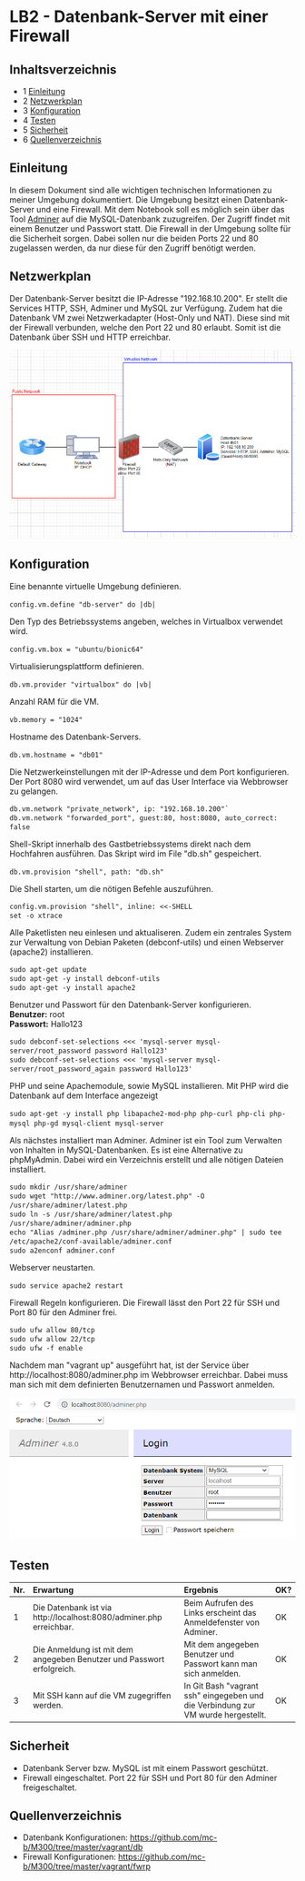 # LB2 - Datenbank-Server mit einer Firewall

## Inhaltsverzeichnis
* 1 [Einleitung](#einleitung) 
* 2 [Netzwerkplan](#netzwerkplan)
* 3 [Konfiguration](#konfiguration)
* 4 [Testen](#testen)
* 5 [Sicherheit](#sicherheit)
* 6 [Quellenverzeichnis](#quellenverzeichnis)

## Einleitung
In diesem Dokument sind alle wichtigen technischen Informationen zu meiner Umgebung dokumentiert. Die Umgebung besitzt einen Datenbank-Server und eine Firewall. Mit dem Notebook soll es möglich sein über das Tool [Adminer](https://www.adminer.org/) auf die MySQL-Datenbank zuzugreifen. Der Zugriff findet mit einem Benutzer und Passwort statt. Die Firewall in der Umgebung sollte für die Sicherheit sorgen. Dabei sollen nur die beiden Ports 22 und 80 zugelassen werden, da nur diese für den Zugriff benötigt werden.

## Netzwerkplan
Der Datenbank-Server besitzt die IP-Adresse "192.168.10.200". Er stellt die Services HTTP, SSH, Adminer und MySQL zur Verfügung. Zudem hat die Datenbank VM zwei Netzwerkadapter (Host-Only und NAT). Diese sind mit der Firewall verbunden, welche den Port 22 und 80 erlaubt. Somit ist die Datenbank über SSH und HTTP erreichbar.

![Netzwerkplan](./bilder/netzwerkplan.png)    

## Konfiguration
Eine benannte virtuelle Umgebung definieren.

`config.vm.define "db-server" do |db|`

Den Typ des Betriebssystems angeben, welches in Virtualbox verwendet wird.

`config.vm.box = "ubuntu/bionic64"`

Virtualisierungsplattform definieren.

`db.vm.provider "virtualbox" do |vb|`

Anzahl RAM für die VM.

`vb.memory = "1024"`

Hostname des Datenbank-Servers.

`db.vm.hostname = "db01"`

Die Netzwerkeinstellungen mit der IP-Adresse und dem Port konfigurieren. Der Port 8080 wird verwendet, um auf das User Interface via Webbrowser zu gelangen.

```
db.vm.network "private_network", ip: "192.168.10.200"`
db.vm.network "forwarded_port", guest:80, host:8080, auto_correct: false
```
Shell-Skript innerhalb des Gastbetriebssystems direkt nach dem Hochfahren ausführen. Das Skript wird im File "db.sh" gespeichert.

`db.vm.provision "shell", path: "db.sh"`

Die Shell starten, um die nötigen Befehle auszuführen.

```
config.vm.provision "shell", inline: <<-SHELL 
set -o xtrace
```

Alle Paketlisten neu einlesen und aktualiseren. Zudem ein zentrales System zur Verwaltung von Debian Paketen (debconf-utils) und einen Webserver (apache2) installieren.

```
sudo apt-get update
sudo apt-get -y install debconf-utils 
sudo apt-get -y install apache2 
```

Benutzer und Passwort für den Datenbank-Server konfigurieren.<br>
**Benutzer:** root<br>
**Passwort:** Hallo123

```
sudo debconf-set-selections <<< 'mysql-server mysql-server/root_password password Hallo123'
sudo debconf-set-selections <<< 'mysql-server mysql-server/root_password_again password Hallo123'
```

PHP und seine Apachemodule, sowie MySQL installieren. Mit PHP wird die Datenbank auf dem Interface angezeigt

`sudo apt-get -y install php libapache2-mod-php php-curl php-cli php-mysql php-gd mysql-client mysql-server` 

Als nächstes installiert man Adminer. Adminer ist ein Tool zum Verwalten von Inhalten in MySQL-Datenbanken. Es ist eine Alternative zu phpMyAdmin. Dabei wird ein Verzeichnis erstellt und alle nötigen Dateien installiert.

```	
sudo mkdir /usr/share/adminer
sudo wget "http://www.adminer.org/latest.php" -O /usr/share/adminer/latest.php
sudo ln -s /usr/share/adminer/latest.php /usr/share/adminer/adminer.php
echo "Alias /adminer.php /usr/share/adminer/adminer.php" | sudo tee /etc/apache2/conf-available/adminer.conf
sudo a2enconf adminer.conf  
```

Webserver neustarten.

`sudo service apache2 restart`

Firewall Regeln konfigurieren. Die Firewall lässt den Port 22 für SSH und Port 80 für den Adminer frei.

```  
sudo ufw allow 80/tcp 
sudo ufw allow 22/tcp 
sudo ufw -f enable 
```

Nachdem man "vagrant up" ausgeführt hat, ist der Service über http://localhost:8080/adminer.php im Webbrowser erreichbar. Dabei muss man sich mit dem definierten Benutzernamen und Passwort anmelden.

![UserInterface](./bilder/user_interface.png)

## Testen
| Nr.            | Erwartung           | Ergebnis         | OK? |
|:---------------|:--------------------|:---------------- |:----|
| 1 | Die Datenbank ist via http://localhost:8080/adminer.php erreichbar. | Beim Aufrufen des Links erscheint das Anmeldefenster von Adminer. | OK |
| 2 | Die Anmeldung ist mit dem angegeben Benutzer und Passwort erfolgreich. | Mit dem angegeben Benutzer und Passwort kann man sich anmelden. | OK |
| 3 | Mit SSH kann auf die VM zugegriffen werden. | In Git Bash "vagrant ssh" eingegeben und die Verbindung zur VM wurde hergestellt. | OK |

## Sicherheit
* Datenbank Server bzw. MySQL ist mit einem Passwort geschützt.
* Firewall eingeschaltet. Port 22 für SSH und Port 80 für den Adminer freigeschaltet.

## Quellenverzeichnis
* Datenbank Konfigurationen: https://github.com/mc-b/M300/tree/master/vagrant/db
* Firewall Konfigurationen: https://github.com/mc-b/M300/tree/master/vagrant/fwrp